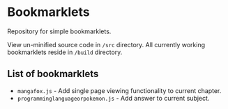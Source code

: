 Bookmarklets
============

Repository for simple bookmarklets.

View un-minified source code in `/src` directory. All currently working bookmarklets reside in `/build` directory.

## List of bookmarklets

- `mangafox.js` - Add single page viewing functionality to current chapter.
- `programminglanguageorpokemon.js` - Add answer to current subject.
